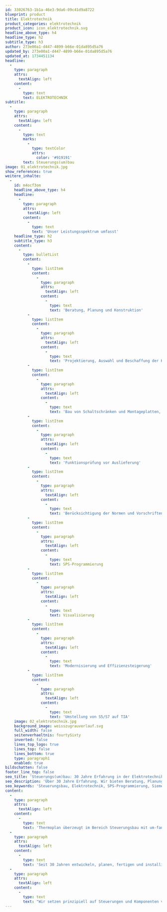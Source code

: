 ```yaml
---
id: 33026763-1b1a-46e3-9da6-09c41d9a8722
blueprint: product
title: Elektrotechnik
product_categories: elektrotechnik
product_icon: icon_elektrotechnik.svg
headline_above_type: h4
headline_type: h2
subtitle_type: h3
author: 273e00a1-d447-4899-b66e-01da895d5a76
updated_by: 273e00a1-d447-4899-b66e-01da895d5a76
updated_at: 1734451134
headline:
  -
    type: paragraph
    attrs:
      textAlign: left
    content:
      -
        type: text
        text: ELEKTROTECHNIK
subtitle:
  -
    type: paragraph
    attrs:
      textAlign: left
    content:
      -
        type: text
        marks:
          -
            type: textColor
            attrs:
              color: '#919191'
        text: Steuerungs(um)bau
image: 01_elektrotechnik.jpg
show_references: true
weitere_inhalte:
  -
    id: m4ocf3om
    headline_above_type: h4
    headline:
      -
        type: paragraph
        attrs:
          textAlign: left
        content:
          -
            type: text
            text: 'Unser Leistungsspektrum umfasst'
    headline_type: h2
    subtitle_type: h3
    content:
      -
        type: bulletList
        content:
          -
            type: listItem
            content:
              -
                type: paragraph
                attrs:
                  textAlign: left
                content:
                  -
                    type: text
                    text: 'Beratung, Planung und Konstruktion'
          -
            type: listItem
            content:
              -
                type: paragraph
                attrs:
                  textAlign: left
                content:
                  -
                    type: text
                    text: 'Projektierung, Auswahl und Beschaffung der Komponenten'
          -
            type: listItem
            content:
              -
                type: paragraph
                attrs:
                  textAlign: left
                content:
                  -
                    type: text
                    text: 'Bau von Schaltschränken und Montageplatten, sowie die Implementierung und Verdrahtung der Komponenten'
          -
            type: listItem
            content:
              -
                type: paragraph
                attrs:
                  textAlign: left
                content:
                  -
                    type: text
                    text: 'Funktionsprüfung vor Auslieferung'
          -
            type: listItem
            content:
              -
                type: paragraph
                attrs:
                  textAlign: left
                content:
                  -
                    type: text
                    text: 'Berücksichtigung der Normen und Vorschriften'
          -
            type: listItem
            content:
              -
                type: paragraph
                attrs:
                  textAlign: left
                content:
                  -
                    type: text
                    text: SPS-Programmierung
          -
            type: listItem
            content:
              -
                type: paragraph
                attrs:
                  textAlign: left
                content:
                  -
                    type: text
                    text: Visualisierung
          -
            type: listItem
            content:
              -
                type: paragraph
                attrs:
                  textAlign: left
                content:
                  -
                    type: text
                    text: 'Modernisierung und Effizienzsteigerung'
          -
            type: listItem
            content:
              -
                type: paragraph
                attrs:
                  textAlign: left
                content:
                  -
                    type: text
                    text: 'Umstellung von S5/S7 auf TIA'
    image: 02_elektrotechnik.jpg
    background_image: weisszugrauverlauf.svg
    full_width: false
    seitenverhaeltnis: fourtySixty
    inverted: false
    lines_top_logo: true
    lines_top: false
    lines_bottom: true
    type: paragraph1
    enabled: true
bildschatten: false
footer_line_top: false
seo_title: 'Steuerungs(um)bau: 30 Jahre Erfahrung in der Elektrotechnik'
seo_description: 'Über 30 Jahre Erfahrung. Wir bieten Beratung, Planung, Konstruktion, Modernisierung und Effizienzsteigerung mit Siemens und weiteren führenden Anbietern.'
seo_keywords: 'Steuerungsbau, Elektrotechnik, SPS-Programmierung, Siemens Steuerung, Omron, Mitsubishi, Allen Bradley, Modernisierung, TIA Umstellung, Schaltschrankba'
content:
  -
    type: paragraph
    attrs:
      textAlign: left
    content:
      -
        type: text
        text: 'Thermoplan überzeugt im Bereich Steuerungsbau mit um-fangreichen technischem Know-how und einer breiten Palette an Komponenten und stellt damit sicher, die Arbeitsprozess- und Anlagensteuerung gemäß den Kundenanforderungen zu realisieren.'
  -
    type: paragraph
    attrs:
      textAlign: left
    content:
      -
        type: text
        text: 'Seit 30 Jahren entwickeln, planen, fertigen und installieren wir elektronische Steuerungen für verschiedene Branchen und Prozesse, unabhängig von der Aufgabenstellung.'
  -
    type: paragraph
    attrs:
      textAlign: left
    content:
      -
        type: text
        text: "Wir setzen prinzipiell auf Steuerungen und Komponenten von Siemens, verfügen aber auch über umfangreiche\_\_Erfahrungen mit Anbietern wie Omron, Mitsubishi und Allen Bradley."
---
```

